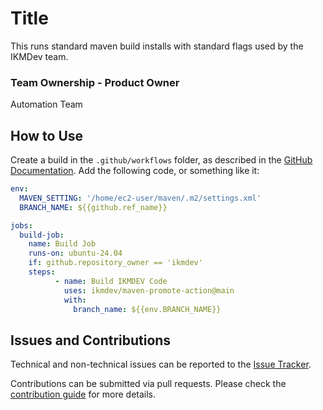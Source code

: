 # Title

This runs standard maven build installs with standard flags used by the IKMDev team.

### Team Ownership - Product Owner

Automation Team

## How to Use

Create a build in the `.github/workflows` folder, as described in the 
[GitHub Documentation](https://docs.github.com/en/actions/writing-workflows/quickstart).  Add the following code, 
or something like it:

```yaml
env:
  MAVEN_SETTING: '/home/ec2-user/maven/.m2/settings.xml'
  BRANCH_NAME: ${{github.ref_name}}

jobs:
  build-job:
    name: Build Job
    runs-on: ubuntu-24.04
    if: github.repository_owner == 'ikmdev'
    steps:
          - name: Build IKMDEV Code
            uses: ikmdev/maven-promote-action@main
            with:
              branch_name: ${{env.BRANCH_NAME}}
```

## Issues and Contributions
Technical and non-technical issues can be reported to the [Issue Tracker](https://github.com/ikmdev/maven-unique-release-action/issues).

Contributions can be submitted via pull requests. Please check the [contribution guide](doc/how-to-contribute.md) for more details.

